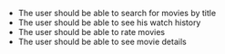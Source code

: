 - The user should be able to search for movies by title
- The user should be able to see his watch history
- The user should be able to rate movies
- The user should be able to see movie details
